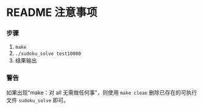 # README 注意事项

### 步骤

1. `make`
2. `./sudoku_solve test10000`
3. 结果输出

### 警告

如果出现“make：对 all 无需做任何事”，则使用 `make clean` 删除已存在的可执行文件 `sudoku_solve` 即可。